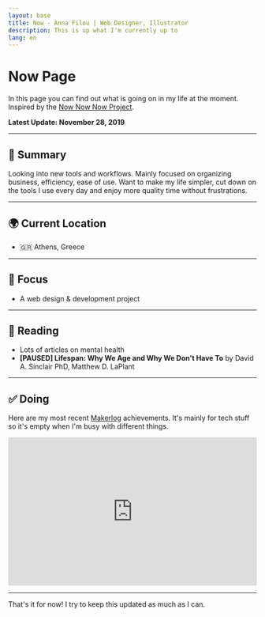 ```yaml
---
layout: base
title: Now - Anna Filou | Web Designer, Illustrator
description: This is up what I'm currently up to
lang: en
---
```


# Now Page

In this page you can find out what is going on in my life at the moment.
Inspired by the [Now Now Now Project](https://nownownow.com/about).


**Latest Update: November 28, 2019**

---

## 📜 Summary
Looking into new tools and workflows. Mainly focused on organizing business, efficiency, ease of use.
Want to make my life simpler, cut down on the tools I use every day and enjoy more quality time without frustrations.

---

## 🌍 Current Location
- 🇬🇷 Athens, Greece

---

## 🎯 Focus
- A web design & development project

---

## 📖 Reading
- Lots of articles on mental health
- **[PAUSED] Lifespan: Why We Age and Why We Don't Have To** by David A. Sinclair PhD, Matthew D. LaPlant

---

## ✅ Doing
Here are my most recent [Makerlog](https://getmakerlog.com/about) achievements. It's mainly for tech stuff so it's empty when I'm busy with different things.

<iframe title="Makerlog Embed" height="300" style="width:100%" scrolling="no" frameborder="0" allowtransparency="true" src="https://api.getmakerlog.com/users/1293/embed"></iframe>

---

That's it for now! I try to keep this updated as much as I can.
